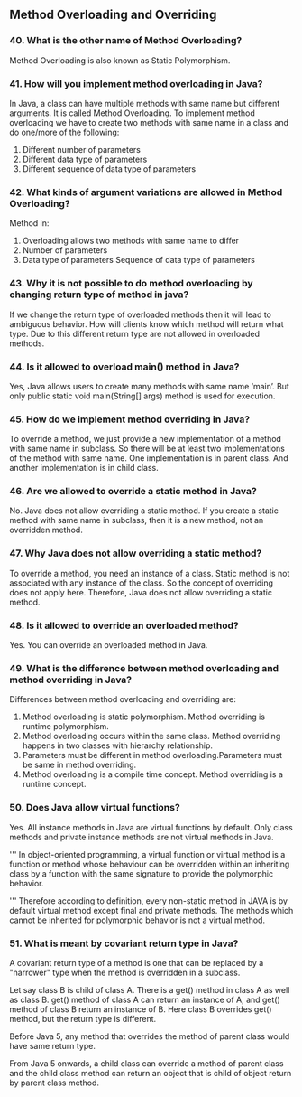 ## Method Overloading and Overriding
### 40. What is the other name of Method Overloading?
Method Overloading is also known as Static Polymorphism.

### 41. How will you implement method overloading in Java?
In Java, a class can have multiple methods with same name but different arguments. It is called Method Overloading. To implement method overloading we have to create two methods with same name
in a class and do one/more of the following:
 1. Different number of parameters
 2. Different data type of parameters
 3. Different sequence of data type of parameters

### 42. What kinds of argument variations are allowed in Method Overloading?
Method in:
 1. Overloading allows two methods with same name to differ
 2. Number of parameters
 3. Data type of parameters Sequence of data type of parameters

### 43. Why it is not possible to do method overloading by changing return type of method in java?
If we change the return type of overloaded methods then it will lead to ambiguous behavior. How will clients know which method will return what type. Due to this different return type are not allowed in
overloaded methods.

### 44. Is it allowed to overload main() method in Java?
Yes, Java allows users to create many methods with same name ‘main’. But only public static void main(String[] args) method is used for execution.

### 45. How do we implement method overriding in Java?
To override a method, we just provide a new implementation of a method with same name in subclass. So there will be at least two implementations of the method with same name. One implementation is in parent class. And another implementation is in child class.

### 46. Are we allowed to override a static method in Java?
No. Java does not allow overriding a static method. If you create a static method with same name in subclass, then it is a new method, not an overridden method.

### 47. Why Java does not allow overriding a static method?
To override a method, you need an instance of a class. Static method is not associated with any instance of the class. So the concept of overriding does not apply here.
Therefore, Java does not allow overriding a static method.

### 48. Is it allowed to override an overloaded method?
Yes. You can override an overloaded method in Java.

### 49. What is the difference between method overloading and method overriding in Java?
Differences between method overloading and overriding are:
1. Method overloading is static polymorphism. Method overriding is runtime polymorphism.
2. Method overloading occurs within the same class. Method overriding happens in two classes with hierarchy relationship.
3. Parameters must be different in method overloading.Parameters must be same in method overriding.
4. Method overloading is a compile time concept. Method overriding is a runtime concept.

### 50. Does Java allow virtual functions?
Yes. All instance methods in Java are virtual functions by default. Only class methods and private instance methods are not virtual
methods in Java.

'''
In object-oriented programming, a virtual function or virtual method is a function or method whose behaviour can be overridden within an inheriting class by a function with the same signature to provide the polymorphic behavior.

'''
Therefore according to definition, every non-static method in JAVA is by default virtual method except final and private methods. The methods which cannot be inherited for polymorphic behavior is not a virtual method.

### 51. What is meant by covariant return type in Java?

A covariant return type of a method is one that can be replaced by a "narrower" type when the method is overridden in a subclass.

Let say class B is child of class A. There is a get() method in class A as well as class B. get() method of class A can return an instance of A, and get() method of class B return an instance of B. Here class B overrides get() method, but the return type is different.

Before Java 5, any method that overrides the method of parent class would have same return type.

From Java 5 onwards, a child class can override a method of parent class and the child class method can return an object that is child of object return by parent class method.
